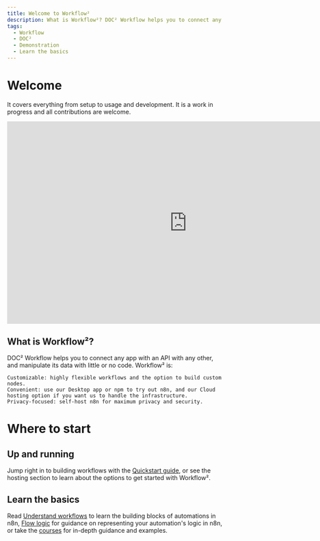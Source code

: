 ```yaml
---
title: Welcome to Workflow²
description: What is Workflow²? DOC² Workflow helps you to connect any app with an API with any other, and manipulate its data with little or no code.
tags:
  - Workflow
  - DOC²
  - Demonstration
  - Learn the basics
---
```



# Welcome


It covers everything from setup to usage and development. It is a work in progress and all contributions are welcome.

<div class="video-container">
<iframe width="840" height="472.5" src="https://www.youtube-nocookie.com/embed/RzhBpku_cQE" frameborder="0" allow="accelerometer; autoplay; clipboard-write; encrypted-media; gyroscope; picture-in-picture" allowfullscreen></iframe>
</div>


## What is Workflow²?

DOC² Workflow helps you to connect any app with an API with any other, and manipulate its data with little or no code. Workflow² is:

    Customizable: highly flexible workflows and the option to build custom nodes.
    Convenient: use our Desktop app or npm to try out n8n, and our Cloud hosting option if you want us to handle the infrastructure.
    Privacy-focused: self-host n8n for maximum privacy and security.



# Where to start
## Up and running

Jump right in to building workflows with the [Quickstart guide](/try-it-out/quickstart/), or see the hosting section to learn about the options to get started with Workflow².


## Learn the basics

Read [Understand workflows](/workflow/workflows/) to learn the building blocks of automations in n8n, [Flow logic](/workflow/flow-logic/) for guidance on representing your automation's logic in n8n, or take the [courses](/courses/) for in-depth guidance and examples.
